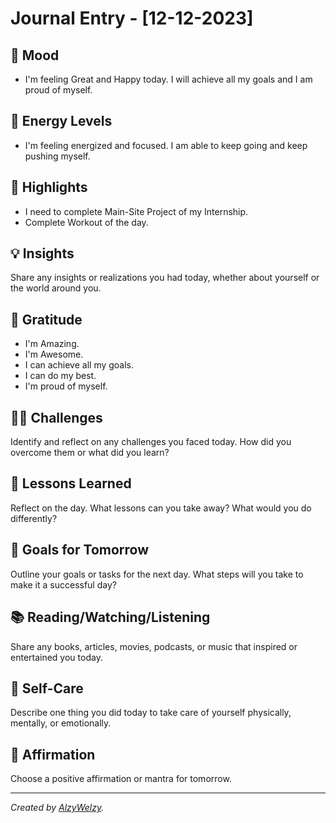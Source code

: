 # Journal Entry - [12-12-2023]

## 🌟 Mood

- I'm feeling Great and Happy today. I will achieve all my goals and I am proud of myself.

## 🚀 Energy Levels

- I'm feeling energized and focused. I am able to keep going and keep pushing myself.

## 🌈 Highlights

- I need to complete Main-Site Project of my Internship.
- Complete Workout of the day.

## 💡 Insights

Share any insights or realizations you had today, whether about yourself or the world around you.

## 🙏 Gratitude

- I'm Amazing.
- I'm Awesome.
- I can achieve all my goals.
- I can do my best.
- I'm proud of myself.

## 🏋️‍♂️ Challenges

Identify and reflect on any challenges you faced today. How did you overcome them or what did you learn?

## 📖 Lessons Learned

Reflect on the day. What lessons can you take away? What would you do differently?

## 🎯 Goals for Tomorrow

Outline your goals or tasks for the next day. What steps will you take to make it a successful day?

## 📚 Reading/Watching/Listening

Share any books, articles, movies, podcasts, or music that inspired or entertained you today.

## 🌱 Self-Care

Describe one thing you did today to take care of yourself physically, mentally, or emotionally.

## 🌠 Affirmation

Choose a positive affirmation or mantra for tomorrow.

---

_Created by [AlzyWelzy](https://github.com/AlzyWelzy)._
